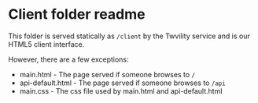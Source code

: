 # Client folder readme

This folder is served statically as `/client` by the Twvility service and is our
HTML5 client interface.

However, there are a few exceptions:

* main.html - The page served if someone browses to `/`
* api-default.html - The page served if someone browses to `/api`
* main.css - The css file used by main.html and api-default.html
